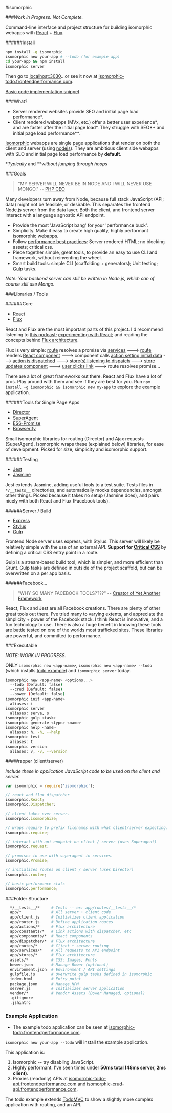 #isomorphic

###_Work in Progress. Not Complete._

Command-line interface and project structure for building isomorphic webapps with [React](http://facebook.github.io/react/) + [Flux](http://facebook.github.io/flux/).

######Install
```sh
npm install -g isomorphic
isomorphic new your-app # --todo (for example app)
cd your-app && npm install
isomorphic server
```
Then go to [localhost:3030](http://localhost:3030)...or see it now at [isomorphic-todo.frontendperformance.com](http://isomorphic-todo.frontendperformance.com).

[Basic code implementation snippet](https://github.com/frontendperformance/isomorphic/wiki/Basic-Implementation
)

###What?

- Server rendered websites provide SEO and initial page load performance\*.
- Client rendered webapps (MVx, etc.) offer a better user experience\*, and are faster after the initial page load\*. They struggle with SEO\*\* and initial page load performance\*\*.

[Isomorphic](http://nerds.airbnb.com/isomorphic-javascript-future-web-apps/) webapps are single page applications that render on both the client and server (using [nodejs](http://nodejs.org/)). They are ambitious client side webapps with SEO and initial page load performance by **default**.

\*_Typically_ and \*\*_without jumping through hoops_

###Goals

> "MY SERVER WILL NEVER BE IN NODE AND I WILL NEVER USE MONGO." -- [PHP CEO](https://twitter.com/PHP_CEO)

Many developers turn away from Node, because full stack JavaScript (API; data) might not be feasible, or desirable. This separates the frontend Node.js server from the data layer. Both the client, and frontend server interact with a language agnostic API endpoint.

- Provide the most 'JavaScript bang' for your 'performance buck'.
- Simplicity. Make it easy to create high quality, highly performant isomorphic webapps.
- Follow [performance best practices](https://developers.google.com/speed/docs/best-practices/rules_intro): Server rendered HTML; no blocking assets; critical css.
- Piece together simple, great tools, to provide an easy to use CLI and framework, without reinventing the wheel.
- Smart build tools: simple CLI (scaffolding + generators); Unit testing; [Gulp](http://gulpjs.com/) tasks.

*Note: Your backend server can still be written in Node.js, which can of course still use Mongo.*

###Libraries / Tools

######Core

- [React](http://facebook.github.io/react/)
- [Flux](http://facebook.github.io/flux/)

React and Flux are the most important parts of this project. I'd recommend listening to [this podcast](http://javascriptjabber.com/073-jsj-react-with-pete-hunt-and-jordan-walke/); [experimenting with React](http://facebook.github.io/react/); and reading the concepts behind [Flux architecture](http://facebook.github.io/react/docs/flux-overview.html).

Flux is very simple: [route](https://github.com/frontendperformance/isomorphic/blob/master/blueprint/app/routes/index.js#L6) resolves a promise via [services](https://github.com/frontendperformance/isomorphic/blob/master/blueprint/app/services/todo-list-service.js#L2) ---> [route](https://github.com/frontendperformance/isomorphic/blob/master/blueprint/app/routes/index.js#L5) renders [React component](https://github.com/frontendperformance/isomorphic/blob/master/blueprint/app/components/index.jsx#L57) ---> component calls [action setting initial data](https://github.com/frontendperformance/isomorphic/blob/master/blueprint/app/components/index.jsx#L36) ---> [action is dispatched](https://github.com/frontendperformance/isomorphic/blob/master/blueprint/app/actions/todo-list-actions.js#L23) ---> [store(s) listening to dispatch](https://github.com/frontendperformance/isomorphic/blob/master/blueprint/app/stores/todo-list-store.js#L43) ---> [store updates component](https://github.com/frontendperformance/isomorphic/blob/master/blueprint/app/stores/todo-list-store.js#L22) ---> [user clicks link](https://github.com/frontendperformance/isomorphic/blob/master/blueprint/app/components/index.jsx#L64) ---> route resolves promise...

There are a lot of great frameworks out there. React and Flux have a lot of pros. Play around with them and see if they are best for you. Run `npm install -g isomorphic && isomorphic new my-app` to explore the example application.

######Tools for Single Page Apps

- [Director](https://github.com/flatiron/director)
- [SuperAgent](https://github.com/visionmedia/superagent)
- [ES6-Promise](https://github.com/jakearchibald/es6-promise)
- [Browserify](https://github.com/substack/node-browserify)

Small isomorphic libraries for routing (Director) and Ajax requests (SuperAgent). Isomorphic wraps these (explained below) libraries, for ease of development. Picked for size, simplicity and isomorphic support.

######Testing

- [Jest](http://facebook.github.io/jest/)
- [Jasmine](http://jasmine.github.io/)

Jest extends Jasmine, adding useful tools to a test suite. Tests files in `*/__tests__` directories, and automatically mocks dependencies, amongst other things. Picked because it takes no setup (Jasmine does), and pairs nicely with both React and Flux (Facebook tools).

######Server / Build

- [Express](http://expressjs.com/)
- [Stylus](http://learnboost.github.io/stylus/)
- [Gulp](http://gulpjs.com/)

Frontend Node server uses express, with Stylus. This server will likely be relatively simple with the use of an external API. **Support for [Critical CSS](https://developers.google.com/speed/pagespeed/service/PrioritizeCriticalCss)** by defining a critical CSS entry point in a route.

Gulp is a stream-based build tool, which is simpler, and more efficient than Grunt. Gulp tasks are defined in outside of the project scaffold, but can be overwritten on a per app basis.

######Facebook...
> "WHY SO MANY FACEBOOK TOOLS????" -- [Creator of Yet Another Framework](http://blog.tastejs.com/yet-another-framework-syndrome-yafs)

React, Flux and Jest are all Facebook creations. There are plenty of other great tools out there. I've tried many to varying extents, and appreciate the simplicity + power of the Facebook stack. I think React is innovative, and a fun technology to use. There is also a huge benefit in knowing these tools are battle tested on one of the worlds most trafficked sites. These libraries are powerful, and committed to performance.

###Executable

*NOTE: WORK IN PROGRESS.*

ONLY `isomorphic new <app-name>`, `isomorphic new <app-name> --todo` (which installs [todo example](http://isomorphic-todo.frontendperformance.com/)) and `isomorphic server` today.

```sh
isomorphic new <app-name> <options...>
  --todo (Default: false)
  --crud (Default: false)
  --bower (Default: false)
isomorphic init <app-name>
  aliases: i
isomorphic server
  aliases: serve, s
isomorphic gulp <task>
isomorphic generate <type> <name>
isomorphic help <name>
  aliases: h, -h, --help
isomorphic test
  aliases: t
isomorphic version
  aliases: v, -v, --version
```

###Wrapper (client/server)

*Include these in application JavaScript code to be used on the client and server.*

```javascript
var isomorphic = require('isomorphic');

// react and flux dispatcher
isomorphic.React;
isomorphic.Dispatcher;

// client takes over server.
isomorphic.isomorphize;

// wraps require to prefix filenames with what client/server expecting.
isomorphic.require;

// interact with api endpoint on client / server (uses Superagent)
isomorphic.request;

// promises to use with superagent in services.
isomorphic.Promise;

// initializes routes on client / server (uses Director)
isomorphic.router;

// basic performance stats
isomorphic.performance;
```

###Folder Structure

```sh
  */__tests__/*     # Tests -- ex: app/routes/__tests__/*
  app/*             # All server + client code
  app/client.js     # Initializes client application
  app/router.js     # Define application routes
  app/actions/*     # Flux architecture
  app/constants/*   # Link actions with dispatcher, etc
  app/components/*  # React components
  app/dispatcher/*  # Flux architecture
  app/routes/*      # Client + server routing
  app/services/*    # All requests to API endpoint
  app/stores/*      # Flux architecture
  assets/*          # CSS; Images; Fonts
  bower.json        # Manage Bower (optional)
  environment.json  # Environment / API settings
  gulpfile.js       # Overwrite gulp tasks defined in isomorphic
  index.html        # Entry point
  package.json      # Manage NPM
  server.js         # Initializes server application
  vendor/*          # Vendor Assets (Bower Managed, optional)
  .gitignore
  .jshintrc
```

### Example Application

- The example todo application can be seen at [isomorphic-todo.frontendperformance.com](http://isomorphic-todo.frontendperformance.com).

`isomorphic new your-app --todo` will install the example application.

This application is:

1. Isomorphic -- try disabling JavaScript.
2. Highly performant. I've seen times under **50ms total (48ms server, 2ms client)**.
3. Proxies (readonly) APIs at [isomorphic-todo-api.frontendperformance.com](http://isomorphic-todo-api.frontendperformance.com) and [isomorphic-crud-api.frontendperformance.com](http://isomorphic-crud-api.frontendperformance.com).

The todo example extends [TodoMVC](http://todomvc.com/architecture-examples/react/) to show a slightly more complex application with routing, and an API.

